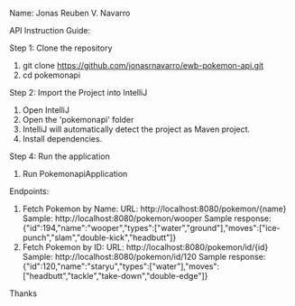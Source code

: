 Name: Jonas Reuben V. Navarro

API Instruction Guide:

Step 1: Clone the repository
 1. git clone https://github.com/jonasrnavarro/ewb-pokemon-api.git
 2. cd pokemonapi
 
Step 2: Import the Project into IntelliJ
1. Open IntelliJ
2. Open the 'pokemonapi' folder
3. IntelliJ will automatically detect the project as Maven project.
4. Install dependencies.

Step 4: Run the application
1. Run PokemonapiApplication

Endpoints:
1. Fetch Pokemon by Name:
 URL: http://localhost:8080/pokemon/{name}
 Sample: http://localhost:8080/pokemon/wooper
 Sample response: {"id":194,"name":"wooper","types":["water","ground"],"moves":["ice-punch","slam","double-kick","headbutt"]}
2. Fetch Pokemon by ID:
 URL: http://localhost:8080/pokemon/id/{id}
 Sample: http://localhost:8080/pokemon/id/120
 Sample response: {"id":120,"name":"staryu","types":["water"],"moves":["headbutt","tackle","take-down","double-edge"]}

Thanks
